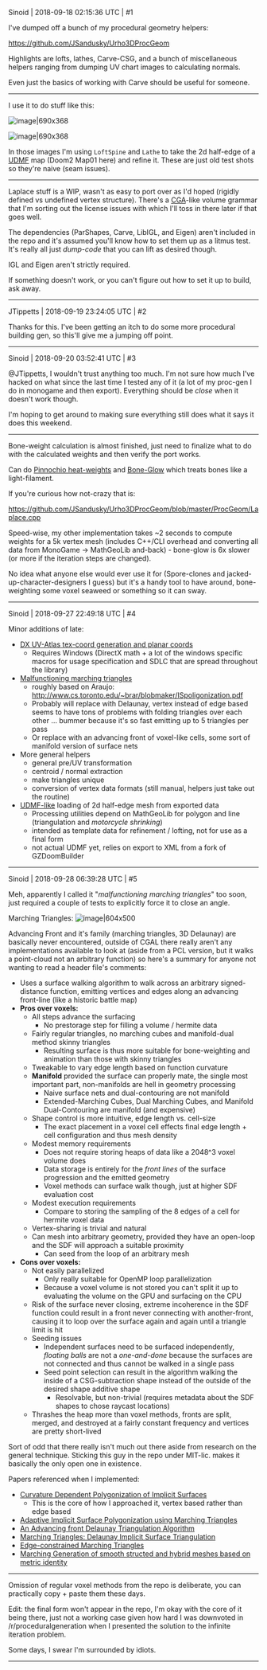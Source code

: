 Sinoid | 2018-09-18 02:15:36 UTC | #1

I've dumped off a bunch of my procedural geometry helpers:

https://github.com/JSandusky/Urho3DProcGeom

Highlights are lofts, lathes, Carve-CSG, and a bunch of miscellaneous helpers ranging from dumping UV chart images to calculating normals.

Even just the basics of working with Carve should be useful for someone.

---

I use it to do stuff like this:

![image|690x368](upload://uR41MoVNdPtx57DDcdF7v2dne02.png) 

![image|690x368](upload://cewdMUCuwooMAkmAzMc3YwIv78L.png) 

In those images I'm using `LoftSpine` and `Lathe` to take the 2d half-edge of a [UDMF](http://doom.wikia.com/wiki/UDMF) map (Doom2 Map01 here) and refine it. These are just old test shots so they're naive (seam issues).

---

Laplace stuff is a WIP, wasn't as easy to port over as I'd hoped (rigidly defined vs undefined vertex structure). There's a [CGA](https://cehelp.esri.com/help/index.jsp?topic=/com.procedural.cityengine.help/html/manual/cga/basics/toc.html)-like volume grammar that I'm sorting out the license issues with which I'll toss in there later if that goes well.

The dependencies (ParShapes, Carve, LibIGL, and Eigen) aren't included in the repo and it's assumed you'll know how to set them up as a litmus test. It's really all just *dump-code* that you can lift as desired though.

IGL and Eigen aren't strictly required.

If something doesn't work, or you can't figure out how to set it up to build, ask away.

-------------------------

JTippetts | 2018-09-19 23:24:05 UTC | #2

Thanks for this. I've been getting an itch to do some more procedural building gen, so this'll give me a jumping off point.

-------------------------

Sinoid | 2018-09-20 03:52:41 UTC | #3

@JTippetts, I wouldn't trust anything too much. I'm not sure how much I've hacked on what since the last time I tested any of it (a lot of my proc-gen I do in monogame and then export). Everything should be *close* when it doesn't work though.

I'm hoping to get around to making sure everything still does what it says it does this weekend.

---

Bone-weight calculation is almost finished, just need to finalize what to do with the calculated weights and then verify the port works.

Can do [Pinnochio heat-weights](http://www.mit.edu/~ibaran/autorig/index.html) and [Bone-Glow](https://web.cse.msu.edu/~cse872/papers_files/BoneGlowImprovedWeightAssignment.pdf) which treats bones like a light-filament.

If you're curious how not-crazy that is:

https://github.com/JSandusky/Urho3DProcGeom/blob/master/ProcGeom/Laplace.cpp

Speed-wise, my other implementation takes ~2 seconds to compute weights for a 5k vertex mesh (includes C++/CLI overhead and converting all data from MonoGame -> MathGeoLib and-back) - bone-glow is 6x slower (or more if the iteration steps are changed).

No idea what anyone else would ever use it for (Spore-clones and jacked-up-character-designers I guess) but it's a handy tool to have around, bone-weighting some voxel seaweed or something so it can sway.

-------------------------

Sinoid | 2018-09-27 22:49:18 UTC | #4

Minor additions of late:

- [DX UV-Atlas tex-coord generation and planar coords](https://github.com/JSandusky/Urho3DProcGeom/blob/master/ProcGeom/TexCoords.cpp)
    - Requires Windows (DirectX math + a lot of the windows specific macros for usage specification and SDLC that are spread throughout the library)
- [Malfunctioning marching triangles](https://github.com/JSandusky/Urho3DProcGeom/blob/master/ProcGeom/MarchingTriangles.h)
    - roughly based on Araujo: http://www.cs.toronto.edu/~brar/blobmaker/ISpoligonization.pdf
    - Probably will replace with Delaunay, vertex instead of edge based seems to have tons of problems with folding triangles over each other ... bummer because it's so fast emitting up to 5 triangles per pass
    - Or replace with an advancing front of voxel-like cells, some sort of manifold version of surface nets
- More general helpers
    - general pre/UV transformation
    - centroid / normal extraction
    - make triangles unique
    - conversion of vertex data formats (still manual, helpers just take out the routine)
- [UDMF-like](https://zdoom.org/wiki/UDMF) loading of 2d half-edge mesh from exported data
    - Processing utilities depend on MathGeoLib for polygon and line (triangulation and *motorcycle shrinking*)
    - intended as template data for refinement / lofting, not for use as a final form
    - not actual UDMF yet, relies on export to XML from a fork of GZDoomBuilder

-------------------------

Sinoid | 2018-09-28 06:39:28 UTC | #5

Meh, apparently I called it "*malfunctioning marching triangles*" too soon, just required a couple of tests to explicitly force it to close an angle.

Marching Triangles:
![image|604x500](upload://gf5Gy5ardfVXp6Hw6gn8A48lrIm.png) 

Advancing Front and it's family (marching triangles, 3D Delaunay) are basically never encountered, outside of CGAL there really aren't any implementations available to look at (aside from a PCL version, but it walks a point-cloud not an arbitrary function) so here's a summary for anyone not wanting to read a header file's comments:

- Uses a surface walking algorithm to walk across an arbitrary signed-distance function, emitting vertices and edges along an advancing front-line (like a historic battle map)
- **Pros over voxels:**
    - All steps advance the surfacing
        - No prestorage step for filling a volume / hermite data
    - Fairly regular triangles, no marching cubes and manifold-dual method skinny triangles
        - Resulting surface is thus more suitable for bone-weighting and animation than those with skinny triangles
    - Tweakable to vary edge length based on function curvature
    - **Manifold** provided the surface can properly mate, the single most important part, non-manifolds are hell in geometry processing
        - Naive surface nets and dual-contouring are not manifold
        - Extended-Marching Cubes, Dual Marching Cubes, and Manifold Dual-Contouring are manifold (and expensive)
    - Shape control is more intuitive, edge length vs. cell-size
        - The exact placement in a voxel cell effects final edge length + cell configuration and thus mesh density
    - Modest memory requirements
        - Does not require storing heaps of data  like a 2048^3 voxel volume does
        - Data storage is entirely for the *front lines* of the surface progression and the emitted geometry
        - Voxel methods can surface walk though, just at higher SDF evaluation cost
    - Modest execution requirements
        - Compare to storing the sampling of the 8 edges of a cell for hermite voxel data
    - Vertex-sharing is trivial and natural
    - Can mesh into arbitrary geometry, provided they have an open-loop and the SDF will approach a suitable proximity
        - Can seed from the loop of an arbitrary mesh
- **Cons over voxels:**
    - Not easily parallelized
        - Only really suitable for OpenMP loop parallelization
        - Because a voxel volume is not stored you can't split it up to evaluating the volume on the GPU and surfacing on the CPU
    - Risk of the surface never closing, extreme incoherence in the SDF function could result in a front never connecting with another-front, causing it to loop over the surface again and again until a triangle limit is hit
    - Seeding issues
        - Independent surfaces need to be surfaced independently, *floating balls* are not a *one-and-done* because the surfaces are not connected and thus cannot be walked in a single pass
        - Seed point selection can result in the algorithm walking the inside of a CSG-subtraction shape instead of the outside of the desired shape additive shape
            - Resolvable, but non-trivial (requires metadata about the SDF shapes to chose raycast locations)
    - Thrashes the heap more than voxel methods, fronts are split, merged, and destroyed at a fairly constant frequency and vertices are pretty short-lived

Sort of odd that there really isn't much out there aside from research on the general technique. Sticking this guy in the repo under MIT-lic. makes it basically the only open one in existence.

Papers referenced when I implemented:

- [Curvature Dependent Polygonization of Implicit Surfaces](http://www.cs.toronto.edu/~brar/blobmaker/ISpoligonization.pdf)
    - This is the core of how I approached it, vertex based rather than edge based
- [Adaptive Implicit Surface Polygonization using Marching Triangles ](http://citeseerx.ist.psu.edu/viewdoc/download?doi=10.1.1.108.6409&rep=rep1&type=pdf)
- [An Advancing front Delaunay Triangulation Algorithm](http://www.dtic.mil/dtic/tr/fulltext/u2/a257277.pdf)
- [Marching Triangles: Delaunay Implicit Surface Triangulation](http://fab.cba.mit.edu/classes/S62.12/docs/Hilton_marching_triangles.pdf)
- [Edge-constrained Marching Triangles](http://homepages.inf.ed.ac.uk/rbf/PAPERS/EdgeConstMT.pdf)
- [ Marching Generation of smooth structed and hybrid meshes based on metric identity](https://imr.sandia.gov/papers/imr14/wild.pdf)

---

Omission of regular voxel methods from the repo is deliberate, you can practically copy + paste them these days.

Edit: the final form won't appear in the repo, I'm okay with the core of it being there, just not a working case given how hard I was downvoted in /r/proceduralgeneration when I presented the solution to the infinite iteration problem.

Some days, I swear I'm surrounded by idiots.

-------------------------

